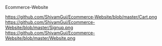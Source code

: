 Ecommerce-Website


https://github.com/ShivamGuj/Ecommerce-Website/blob/master/Cart.png
https://github.com/ShivamGuj/Ecommerce-Website/blob/master/Signup.png
https://github.com/ShivamGuj/Ecommerce-Website/blob/master/Website.png
